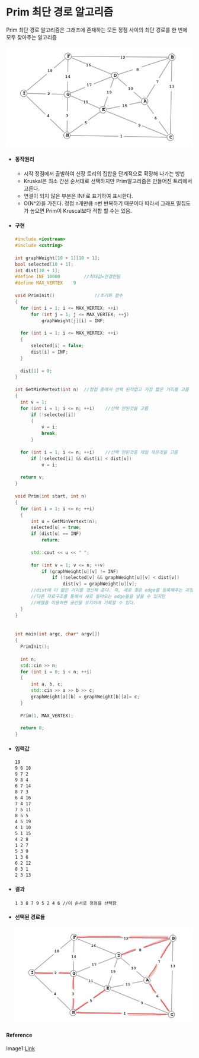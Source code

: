 # Prim 최단 경로 알고리즘

Prim 최단 경로 알고리즘은 그래프에 존재하는 모든 정점 사이의 최단 경로를 한 번에 모두 찾아주는 알고리즘 



![WeightedTree](image/WeightedTree.jpg)

* #### 동작원리

  * 시작 정점에서 출발하여 신장 트리의 집합을 단계적으로 확장해 나가는 방법
  * Kruskal은 최소 간선 순서대로 선택하지만 Prim알고리즘은 만들어진 트리에서 고른다. 
  * 연결이 되지 않은 부분은 INF로 표기하여 표시한다.
  * O(N^2)을 가진다. 정점 n개만큼 n번 반복하기 때문이다 따라서 그래프 밀집도가 높으면 Prim이 Kruscal보다 적합 할 수는 있음.



* #### 구현

  ```c++
  #include <iostream>
  #include <cstring>
  
  int graphWeight[10 + 1][10 + 1];
  bool selected[10 + 1];
  int dist[10 + 1];
  #define INF 10000			//최대값=연결안됨
  #define MAX_VERTEX	9
  
  void PrimInit()				//초기화 함수
  {
  	for (int i = 1; i <= MAX_VERTEX; ++i)
  		for (int j = 1; j <= MAX_VERTEX; ++j)
  			graphWeight[j][i] = INF;
  
  	for (int i = 1; i <= MAX_VERTEX; ++i)
  	{
  		selected[i] = false;
  		dist[i] = INF;
  	}
  
  	dist[1] = 0;
  }
  
  int GetMinVertext(int n)	//정점 중에서 선택 된적없고 가장 짧은 거리를 고름
  {
  	int v = 1;
  	for (int i = 1; i <= n; ++i)	//선택 안된것을 고름
  		if (!selected[i])
  		{
  			v = i;
  			break;
  		}
  
  	for (int i = 1; i <= n; ++i)	//선택 안된것중 제일 작은것을 고름
  		if (!selected[i] && dist[i] < dist[v])
  			v = i;
  	
  	return v;
  }
  
  void Prim(int start, int n)
  {
  	for (int i = 1; i <= n; ++i)
  	{
  		int u = GetMinVertext(n);
  		selected[u] = true;
  		if (dist[u] == INF)
  			return;
  
  		std::cout << u << " ";
  
  		for (int v = 1; v <= n; ++v)
  			if (graphWeight[u][v] != INF)
  				if (!selected[v] && graphWeight[u][v] < dist[v])
  					dist[v] = graphWeight[u][v];
  		//dist에 더 짧은 거리를 갱신해 준다. 즉, 새로 찾은 edge를 등록해주는 과정이다.
  		//다른 자료구조를 통해서 새로 들어오는 edge들을 넣을 수 있지만
  		//배열을 이용하면 공간을 유지하며 기록할 수 있다.
  	}
  }
  
  
  int main(int argc, char* argv[])
  {
  	PrimInit();
  
  	int n;
  	std::cin >> n;
  	for (int i = 0; i < n; ++i)
  	{
  		int a, b, c;
  		std::cin >> a >> b >> c;
  		graphWeight[a][b] = graphWeight[b][a]= c;
  	}
  
  	Prim(1, MAX_VERTEX);
  
  	return 0;
  }
  ```
  
  
  
* #### 입력값

  ```
  19
  9 6 18
  9 7 2
  9 8 4
  6 7 14
  8 7 3
  6 4 16
  7 4 17
  7 5 11
  8 5 5
  4 5 19
  4 1 10
  5 1 15
  4 2 8
  1 2 7
  5 3 9
  1 3 6
  6 2 12
  8 3 1
  2 3 13
  ```

  

  

* #### 결과

  ```
  1 3 8 7 9 5 2 4 6	//이 순서로 정점을 선택함 
  ```

  
  
* #### 선택된 경로들

  ![WeightedTree(Selected)](image/WeightedTree(Selected).jpg)

#### Reference

Image1:[Link](//https://subscription.packtpub.com/book/application_development/9781788833738/6/ch06lvl1sec48/minimum-spanning-tree)